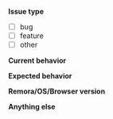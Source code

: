 **Issue type**
- [ ] bug
- [ ] feature
- [ ] other

**Current behavior**

**Expected behavior**

**Remora/OS/Browser version**

**Anything else**
<!--
ISSUE TEMPLATE REFERENCE
angular.js: https://github.com/angular/angular.js/blob/master/.github/ISSUE_TEMPLATE.md
vue.js: https://new-issue.vuejs.org/?repo=vuejs/vue -> there is no github issue template..
lodash: there is no github issue template..
react: https://github.com/facebook/react/blob/master/.github/ISSUE_TEMPLATE.md
-->